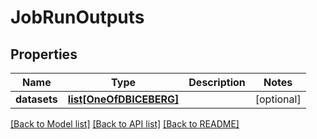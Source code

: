 # JobRunOutputs

## Properties
Name | Type | Description | Notes
------------ | ------------- | ------------- | -------------
**datasets** | [**list[OneOfDBICEBERG]**](OneOfDBICEBERG.md) |  | [optional] 

[[Back to Model list]](../README.md#documentation-for-models) [[Back to API list]](../README.md#documentation-for-api-endpoints) [[Back to README]](../README.md)


